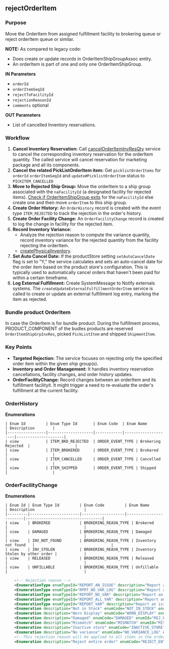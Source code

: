## rejectOrderItem

### Purpose
Move the OrderItem from assigned fulfillment facility to brokering queue or reject orderItem queue or similar. 

**NOTE:** As compared to legacy code:
* Does create or update records in OrderItemShipGroupAssoc entity.
* An orderItem is part of one and only one OrderItemShipGroup. 

**IN Parameters**
* `orderId`
* `orderItemSeqId`
* `rejectToFacilityId`
* `rejectionReasonId`
* `comments` optional

**OUT Parameters** 
* List of cancelled Inventory reservations.


### Workflow

1. **Cancel Inventory Reservation:** Call [cancelOrderItemInvResQty](inventory-mgmt/cancelOrderItemInvRes.md) service to cancel the corresponding inventory reservation for the orderItem quantity. The called service will cancel reservation for marketing package and all its components. 
2. **Cancel the related PickListOrderItem item:** Get `picklistOrderItems` for `orderId` `orderItemSeqId` and `update#PicklistOrderItem` status to `PICKITEM_CANCELLED`
3. **Move to Rejected Ship Group:** Move the orderItem to a ship group associated with the `naFacilityId` (a designated facility for rejected items). [Check if OrderItemShipGroup exits](findOrCreateOrderItemShipGroup.md) for the `naFacilityId` else create one and then move `orderItem` to this ship group. 
4. **Create Order History:** An `OrderHistory` record is created with the event type `ITEM_REJECTED` to track the rejection in the order's history.
5. **Create Order Facility Change:** An `OrderFacilityChange` record is created to log the change in facility for the rejected item.
6. **Record Inventory Variance:** 
   *    Analyze the rejection reason to compute the variance quantity, record inventory variance for the rejected quantity from the facility rejecting the orderItem.
   *    [createPhysicalInventory](inventory-mgmt/createPhysicalInventory.md). 
7. **Set Auto Cancel Date:** If the productStore setting `setAutoCancelDate` flag is set to "Y," the service calculates and sets an auto-cancel date for the order item based on the product store's configuration. This is typically used to automatically cancel orders that haven't been paid for within a certain timeframe.
8. **Log External Fulfillment:** Create SystemMessage to Notify externals systems. The `createUpdateExternalFulfillmentOrderItem` service is called to create or update an external fulfillment log entry, marking the item as rejected.

### Bundle product OrderItem

In case the OrderItem is for bundle product. During the fulfillment process, PRODUCT_COMPONENT of the budles products are reserved `OrderItemShipGrpInvRes`,  picked `PickListItem` and shipped `ShipmentItem`.






### Key Points

*   **Targeted Rejection:** The service focuses on rejecting only the specified order item within the given ship group(s).
*   **Inventory and Order Management:** It handles inventory reservation cancellations, facility changes, and order history updates.
*   **OrderFacilityChange:** Record changes between an orderItem and its fulfillment facilityit. It might trigger a need to re-evaluate the order's fulfillment at the current facility.




### **OrderHistory**
  **Enumerations**
```
| Enum Id         | Enum Type Id       | Enum Code  | Enum Name           | Description        |
|-----------------|--------------------|------------|---------------------|---------------------|
| view            | ITEM_BKD_REJECTED  | ORDER_EVENT_TYPE | Brokering Rejected  |                    |
| view            | ITEM_BROKERED      | ORDER_EVENT_TYPE | Brokered            |                    |
| view            | ITEM_CANCELLED     | ORDER_EVENT_TYPE | Cancelled           |                    |
| view            | ITEM_SHIPPED       | ORDER_EVENT_TYPE | Shipped             |                    |
```

### **OrderFacilityChange**
  **Enumerations**

```
| Enum Id | Enum Type Id         | Enum Code         | Enum Name              | Description                      |
|---------|----------------------|-------------------|------------------------|----------------------------------|
| view    | BROKERED             | BROKERING_REASN_TYPE | Brokered              |                                  |
| view    | DAMAGED              | BROKERING_REASN_TYPE | Damaged               |                                  |
| view    | INV_NOT_FOUND        | BROKERING_REASN_TYPE | Inventory not found   |                                  |
| view    | INV_STOLEN           | BROKERING_REASN_TYPE | Inventory Stolen by other order |            |
| view    | RELEASED             | BROKERING_REASN_TYPE | Released              |                                  |
| view    | UNFILLABLE           | BROKERING_REASN_TYPE | Unfillable            |                                  |
```


```xml
    <!-- Rejection reason -->
    <EnumerationType enumTypeId="REPORT_AN_ISSUE" description="Report an Issue Reason"/>
    <EnumerationType enumTypeId="RPRT_NO_VAR_LOG" description="Report an issue with no variance log"/>
    <EnumerationType enumTypeId="REPORT_NO_VAR" description="Report an issue with no variance reason" parentTypeId="RPRT_NO_VAR_LOG"/>
    <EnumerationType enumTypeId="REPORT_ALL_VAR" description="Report an issue with all qty variance reason" parentTypeId="REPORT_AN_ISSUE"/>
    <EnumerationType enumTypeId="REPORT_VAR" description="Report an issue with particular qty variance reason" parentTypeId="REPORT_AN_ISSUE"/>
    <Enumeration description="Not in Stock" enumCode="NOT_IN_STOCK" enumId="NOT_IN_STOCK" sequenceId="10" enumTypeId="REPORT_ALL_VAR"/>
    <Enumeration description="Worn Display" enumCode="WORN_DISPLAY" enumId="WORN_DISPLAY" sequenceId="20" enumTypeId="REPORT_VAR"/>
    <Enumeration description="Damaged" enumCode="DAMAGED" enumId="REJ_RSN_DAMAGED" sequenceId="30" enumTypeId="REPORT_VAR"/>
    <Enumeration description="Mismatch" enumCode="MISMATCH" enumId="MISMATCH" sequenceId="40" enumTypeId="REPORT_VAR"/>
    <Enumeration description="Inactive store" enumCode="INACTIVE_STORE" enumId="INACTIVE_STORE" sequenceId="40" enumTypeId="REPORT_NO_VAR"/>
    <Enumeration description="No variance" enumCode="NO_VARIANCE_LOG" enumId="NO_VARIANCE_LOG" sequenceId="40" enumTypeId="REPORT_NO_VAR"/>
    <!--This rejection reason will be applied to all items in the order/shipment that get rejected due to the rejection of one or more items from the order, to avoid unnecessary splits when the 'Reject Entire Order' setting is enabled.-->
    <Enumeration description="Reject entire order" enumCode="REJECT_ENTIRE_ORDER" enumId="REJECT_ENTIRE_ORDER" sequenceId="41" enumTypeId="REPORT_NO_VAR"/>

```